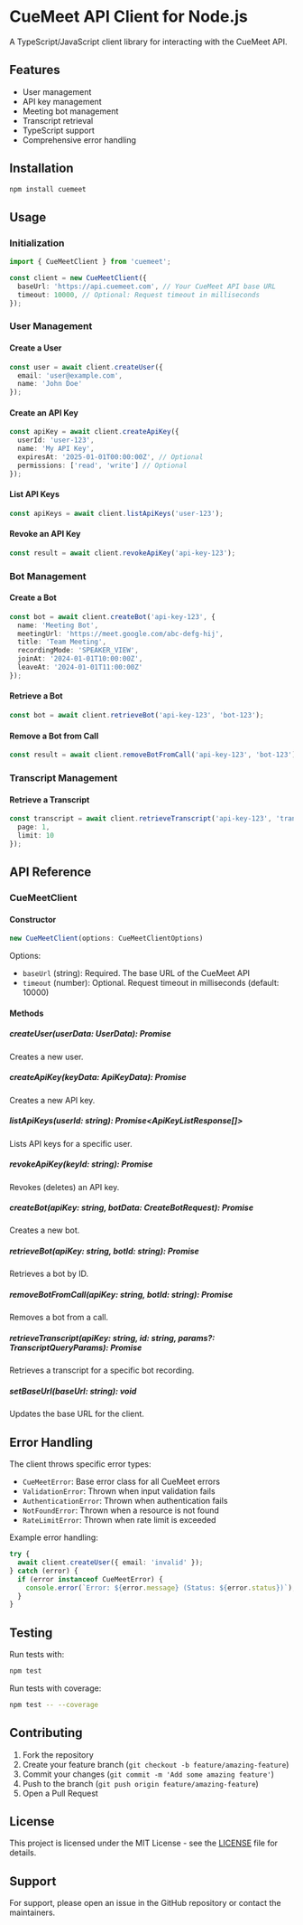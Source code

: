 # CueMeet API Client for Node.js

A TypeScript/JavaScript client library for interacting with the CueMeet API.

## Features

- User management
- API key management
- Meeting bot management
- Transcript retrieval
- TypeScript support
- Comprehensive error handling

## Installation

```bash
npm install cuemeet
```

## Usage

### Initialization

```typescript
import { CueMeetClient } from 'cuemeet';

const client = new CueMeetClient({
  baseUrl: 'https://api.cuemeet.com', // Your CueMeet API base URL
  timeout: 10000, // Optional: Request timeout in milliseconds
});
```

### User Management

#### Create a User

```typescript
const user = await client.createUser({
  email: 'user@example.com',
  name: 'John Doe'
});
```

#### Create an API Key

```typescript
const apiKey = await client.createApiKey({
  userId: 'user-123',
  name: 'My API Key',
  expiresAt: '2025-01-01T00:00:00Z', // Optional
  permissions: ['read', 'write'] // Optional
});
```

#### List API Keys

```typescript
const apiKeys = await client.listApiKeys('user-123');
```

#### Revoke an API Key

```typescript
const result = await client.revokeApiKey('api-key-123');
```

### Bot Management

#### Create a Bot

```typescript
const bot = await client.createBot('api-key-123', {
  name: 'Meeting Bot',
  meetingUrl: 'https://meet.google.com/abc-defg-hij',
  title: 'Team Meeting',
  recordingMode: 'SPEAKER_VIEW',
  joinAt: '2024-01-01T10:00:00Z',
  leaveAt: '2024-01-01T11:00:00Z'
});
```

#### Retrieve a Bot

```typescript
const bot = await client.retrieveBot('api-key-123', 'bot-123');
```

#### Remove a Bot from Call

```typescript
const result = await client.removeBotFromCall('api-key-123', 'bot-123');
```

### Transcript Management

#### Retrieve a Transcript

```typescript
const transcript = await client.retrieveTranscript('api-key-123', 'transcript-123', {
  page: 1,
  limit: 10
});
```

## API Reference

### CueMeetClient

#### Constructor

```typescript
new CueMeetClient(options: CueMeetClientOptions)
```

Options:
- `baseUrl` (string): Required. The base URL of the CueMeet API
- `timeout` (number): Optional. Request timeout in milliseconds (default: 10000)

#### Methods

##### createUser(userData: UserData): Promise<UserResponse>
Creates a new user.

##### createApiKey(keyData: ApiKeyData): Promise<ApiKey>
Creates a new API key.

##### listApiKeys(userId: string): Promise<ApiKeyListResponse[]>
Lists API keys for a specific user.

##### revokeApiKey(keyId: string): Promise<RevokeApiKeyResponse>
Revokes (deletes) an API key.

##### createBot(apiKey: string, botData: CreateBotRequest): Promise<BotResponse>
Creates a new bot.

##### retrieveBot(apiKey: string, botId: string): Promise<RetrieveBotResponse>
Retrieves a bot by ID.

##### removeBotFromCall(apiKey: string, botId: string): Promise<RemoveBotResponse>
Removes a bot from a call.

##### retrieveTranscript(apiKey: string, id: string, params?: TranscriptQueryParams): Promise<TranscriptResponse>
Retrieves a transcript for a specific bot recording.

##### setBaseUrl(baseUrl: string): void
Updates the base URL for the client.

## Error Handling

The client throws specific error types:

- `CueMeetError`: Base error class for all CueMeet errors
- `ValidationError`: Thrown when input validation fails
- `AuthenticationError`: Thrown when authentication fails
- `NotFoundError`: Thrown when a resource is not found
- `RateLimitError`: Thrown when rate limit is exceeded

Example error handling:

```typescript
try {
  await client.createUser({ email: 'invalid' });
} catch (error) {
  if (error instanceof CueMeetError) {
    console.error(`Error: ${error.message} (Status: ${error.status})`);
  }
}
```

## Testing

Run tests with:

```bash
npm test
```

Run tests with coverage:

```bash
npm test -- --coverage
```

## Contributing

1. Fork the repository
2. Create your feature branch (`git checkout -b feature/amazing-feature`)
3. Commit your changes (`git commit -m 'Add some amazing feature'`)
4. Push to the branch (`git push origin feature/amazing-feature`)
5. Open a Pull Request

## License

This project is licensed under the MIT License - see the [LICENSE](LICENSE) file for details.

## Support

For support, please open an issue in the GitHub repository or contact the maintainers.
